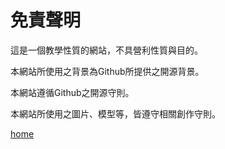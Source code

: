 # 免責聲明
這是一個教學性質的網站，不具營利性質與目的。

本網站所使用之背景為Github所提供之開源背景。

本網站遵循Github之開源守則。

本網站所使用之圖片、模型等，皆遵守相關創作守則。



[home](https://k3c4zo.github.io)
